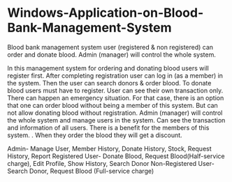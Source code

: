 # Windows-Application-on-Blood-Bank-Management-System
Blood bank management system user (registered & non registered) can order and donate blood. Admin (manager) will control the whole system.

In this management system for ordering and donating blood users will register first. After completing registration user can log in (as a member) in the system. Then the user can search donors & order blood. To donate blood users must have to register. User can see their own transaction only. There can happen an emergency situation. For that case, there is an option that one can order blood without being a member of this system. But can not allow donating blood without registration. Admin (manager) will control the whole system and manage users in the system. Can see the transaction and information of all users. There is a benefit for the members of this system. . When they order the blood they will get a discount.

Admin- Manage User, Member History, Donate History, Stock, Request History, Report
Registered User- Donate Blood, Request Blood(Half-service charge), Edit Profile, Show History, Search Donor
Non-Registered User- Search Donor, Request Blood (Full-service charge)
